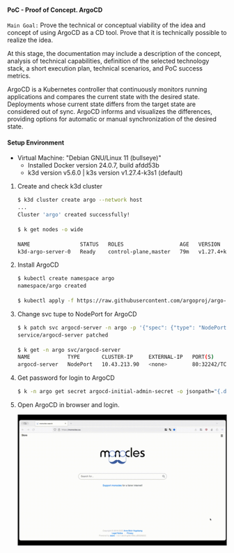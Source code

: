 #### PoC - Proof of Concept. ArgoCD

`Main Goal:` Prove the technical or conceptual viability of the idea and concept of using ArgoCD as a CD tool. Prove that it is technically possible to realize the idea.

At this stage, the documentation may include a description of the concept, analysis of technical capabilities, definition of the selected technology stack, a short execution plan, technical scenarios, and PoC success metrics.

ArgoCD is a Kubernetes controller that continuously monitors running applications and compares the current state with the desired state. Deployments whose current state differs from the target state are considered out of sync. ArgoCD informs and visualizes the differences, providing options for automatic or manual synchronization of the desired state.

#### Setup Environment  

- Virtual Machine: "Debian GNU/Linux 11 (bullseye)" 
    - Installed Docker version 24.0.7, build afdd53b
    - k3d version v5.6.0 | k3s version v1.27.4-k3s1 (default)

1. Create and check k3d cluster 

   ```bash
   $ k3d cluster create argo --network host
   ...
   Cluster 'argo' created successfully!
       
   $ k get nodes -o wide
       
   NAME                STATUS   ROLES                  AGE   VERSION        INTERNAL-IP    EXTERNAL-IP   OS-IMAGE   KERNEL-VERSION    CONTAINER-RUNTIME
   k3d-argo-server-0   Ready    control-plane,master   79m   v1.27.4+k3s1   192.168.33.7   <none>        K3s dev    5.10.0-21-arm64   containerd://1.7.1-k3s1
    ```
2. Install ArgoCD

   ```bash
   $ kubectl create namespace argo
   namespace/argo created

   $ kubectl apply -f https://raw.githubusercontent.com/argoproj/argo-cd/stable/manifests/install.yaml
   ```

3. Change svc tupe to NodePort for ArgoCD 

   ```bash
   $ k patch svc argocd-server -n argo -p '{"spec": {"type": "NodePort"}}'
   service/argocd-server patched

   $ k get -n argo svc/argocd-server
   NAME            TYPE       CLUSTER-IP     EXTERNAL-IP   PORT(S)                      
   argocd-server   NodePort   10.43.213.90   <none>        80:32242/TCP,443:30096/TCP   
   ```
4. Get password for login to ArgoCD

   ```bash
   $ k -n argo get secret argocd-initial-admin-secret -o jsonpath="{.data.password}" | base64 -d
   ```
5. Open ArgoCD in browser and login.
    
   ![demo screen argo](./img/argocd.gif)


